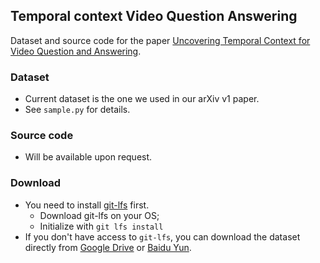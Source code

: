 ## Temporal context Video Question Answering

Dataset and source code for the paper [Uncovering Temporal Context for Video Question and Answering](http://arxiv.org/abs/1511.04670).

### Dataset
- Current dataset is the one we used in our arXiv v1 paper.
- See `sample.py` for details.

### Source code
- Will be available upon request.

### Download
- You need to install [git-lfs](https://github.com/github/git-lfs) first.
  - Download git-lfs on your OS;
  - Initialize with `git lfs install`
- If you don't have access to `git-lfs`, you can download the dataset directly from
[Google Drive](https://drive.google.com/file/d/0B_z0UB56K4lpbTY2bUlGWUxTR1E/view?usp=sharing) or [Baidu Yun](http://pan.baidu.com/s/1gfpqVcf).
